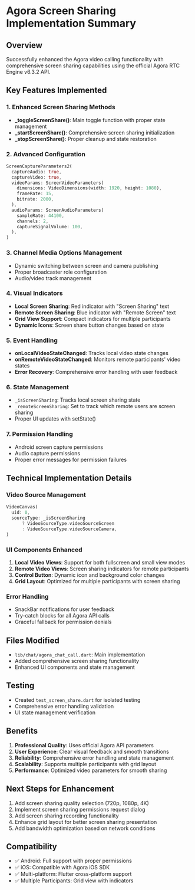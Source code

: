 # Agora Screen Sharing Implementation Summary

## Overview
Successfully enhanced the Agora video calling functionality with comprehensive screen sharing capabilities using the official Agora RTC Engine v6.3.2 API.

## Key Features Implemented

### 1. Enhanced Screen Sharing Methods
- **_toggleScreenShare()**: Main toggle function with proper state management
- **_startScreenShare()**: Comprehensive screen sharing initialization
- **_stopScreenShare()**: Proper cleanup and state restoration

### 2. Advanced Configuration
```dart
ScreenCaptureParameters2(
  captureAudio: true,
  captureVideo: true,
  videoParams: ScreenVideoParameters(
    dimensions: VideoDimensions(width: 1920, height: 1080),
    frameRate: 15,
    bitrate: 2000,
  ),
  audioParams: ScreenAudioParameters(
    sampleRate: 44100,
    channels: 2,
    captureSignalVolume: 100,
  ),
)
```

### 3. Channel Media Options Management
- Dynamic switching between screen and camera publishing
- Proper broadcaster role configuration
- Audio/video track management

### 4. Visual Indicators
- **Local Screen Sharing**: Red indicator with "Screen Sharing" text
- **Remote Screen Sharing**: Blue indicator with "Remote Screen" text
- **Grid View Support**: Compact indicators for multiple participants
- **Dynamic Icons**: Screen share button changes based on state

### 5. Event Handling
- **onLocalVideoStateChanged**: Tracks local video state changes
- **onRemoteVideoStateChanged**: Monitors remote participants' video states
- **Error Recovery**: Comprehensive error handling with user feedback

### 6. State Management
- `_isScreenSharing`: Tracks local screen sharing state
- `_remoteScreenSharing`: Set to track which remote users are screen sharing
- Proper UI updates with setState()

### 7. Permission Handling
- Android screen capture permissions
- Audio capture permissions
- Proper error messages for permission failures

## Technical Implementation Details

### Video Source Management
```dart
VideoCanvas(
  uid: 0,
  sourceType: _isScreenSharing 
      ? VideoSourceType.videoSourceScreen 
      : VideoSourceType.videoSourceCamera,
)
```

### UI Components Enhanced
1. **Local Video Views**: Support for both fullscreen and small view modes
2. **Remote Video Views**: Screen sharing indicators for remote participants
3. **Control Button**: Dynamic icon and background color changes
4. **Grid Layout**: Optimized for multiple participants with screen sharing

### Error Handling
- SnackBar notifications for user feedback
- Try-catch blocks for all Agora API calls
- Graceful fallback for permission denials

## Files Modified
- `lib/chat/agora_chat_call.dart`: Main implementation
- Added comprehensive screen sharing functionality
- Enhanced UI components and state management

## Testing
- Created `test_screen_share.dart` for isolated testing
- Comprehensive error handling validation
- UI state management verification

## Benefits
1. **Professional Quality**: Uses official Agora API parameters
2. **User Experience**: Clear visual feedback and smooth transitions
3. **Reliability**: Comprehensive error handling and state management
4. **Scalability**: Supports multiple participants with grid layout
5. **Performance**: Optimized video parameters for smooth sharing

## Next Steps for Enhancement
1. Add screen sharing quality selection (720p, 1080p, 4K)
2. Implement screen sharing permissions request dialog
3. Add screen sharing recording functionality
4. Enhance grid layout for better screen sharing presentation
5. Add bandwidth optimization based on network conditions

## Compatibility
- ✅ Android: Full support with proper permissions
- ✅ iOS: Compatible with Agora iOS SDK
- ✅ Multi-platform: Flutter cross-platform support
- ✅ Multiple Participants: Grid view with indicators